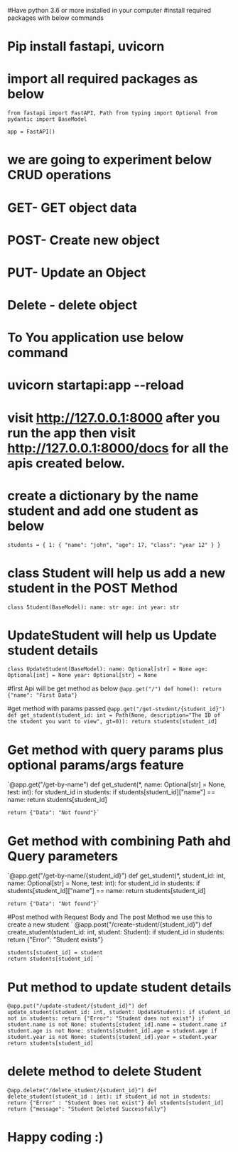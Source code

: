 #Have python 3.6 or more installed in your computer
#install required packages with below commands
# Pip install fastapi, uvicorn

# import all required packages as below
`from fastapi import FastAPI, Path
 from typing import Optional
 from pydantic import BaseModel
`

`app = FastAPI()`
# we are going to experiment below CRUD operations
# GET- GET object data
# POST- Create new object
# PUT- Update an Object
# Delete - delete object

# To You application use below command 
# uvicorn startapi:app --reload
# visit  http://127.0.0.1:8000 after you run the app then visit  http://127.0.0.1:8000/docs for all the apis created below.



# create a dictionary by the name student and add one student as below
`students = {
    1: {
        "name": "john",
        "age": 17,
        "class": "year 12"
    }
}`


# class Student will help us add a new student in the POST Method
`class Student(BaseModel):
    name: str
    age: int
    year: str`

# UpdateStudent will help us Update student details 
`class UpdateStudent(BaseModel):
    name: Optional[str] = None
    age: Optional[int] = None
    year: Optional[str] = None`


#first Api will be get method as below
`@app.get("/")
def home():
    return {"name": "First Data"}`


#get method with params passed 
`@app.get("/get-student/{student_id}")
def get_student(student_id: int = Path(None, description="The ID of the student you want to view", gt=0)):
    return students[student_id]`


# Get method with query params plus optional params/args feature

`@app.get("/get-by-name")
def get_student(*, name: Optional[str] = None, test: int):
    for student_id in students:
        if students[student_id]["name"] == name:
            return students[student_id]

    return {"Data": "Not found"}`


# Get method with combining Path ahd Query parameters

`@app.get("/get-by-name/{student_id}")
def get_student(*, student_id: int, name: Optional[str] = None, test: int):
    for student_id in students:
        if students[student_id]["name"] == name:
            return students[student_id]

    return {"Data": "Not found"}`


#Post method with Request Body and The post Method we use this to create a new student 
` @app.post("/create-student/{student_id}")
def create_student(student_id: int, student: Student):
    if student_id in students:
        return {"Error": "Student exists"}

    students[student_id] = student
    return students[student_id] `


# Put method to update student details
`@app.put("/update-student/{student_id}")
def update_student(student_id: int, student: UpdateStudent):
    if student_id not in students:
        return {"Error": "Student does not exist"}
    if student.name is not None:
        students[student_id].name = student.name
    if student.age is not None:
        students[student_id].age = student.age
    if student.year is not None:
        students[student_id].year = student.year
    return students[student_id]`

# delete method to delete Student 

`@app.delete("/delete_student/{student_id}")
def delete_student(student_id : int):
    if student_id not in students:
        return {"Error" : "Student Does not exist"}
    del students[student_id]
    return {"message": "Student Deleted Successfully"}`


# Happy coding :)
